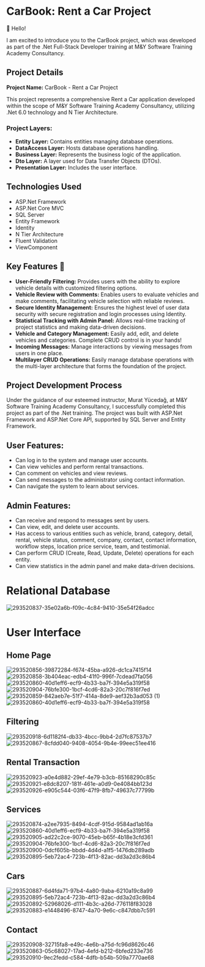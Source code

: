 # CarBook: Rent a Car Project

🚀 Hello!

I am excited to introduce you to the CarBook project, which was developed as part of the .Net Full-Stack Developer training at M&Y Software Training Academy Consultancy.

## Project Details

**Project Name:** CarBook - Rent a Car Project

This project represents a comprehensive Rent a Car application developed within the scope of M&Y Software Training Academy Consultancy, utilizing .Net 6.0 technology and N Tier Architecture.

### Project Layers:

- **Entity Layer:** Contains entities managing database operations.
- **DataAccess Layer:** Hosts database operations handling.
- **Business Layer:** Represents the business logic of the application.
- **Dto Layer:** A layer used for Data Transfer Objects (DTOs).
- **Presentation Layer:** Includes the user interface.

## Technologies Used

- ASP.Net Framework
- ASP.Net Core MVC
- SQL Server
- Entity Framework
- Identity
- N Tier Architecture
- Fluent Validation
- ViewComponent

## Key Features 🌟

- **User-Friendly Filtering:** Provides users with the ability to explore vehicle details with customized filtering options.
- **Vehicle Review with Comments:** Enables users to evaluate vehicles and make comments, facilitating vehicle selection with reliable reviews.
- **Secure Identity Management:** Ensures the highest level of user data security with secure registration and login processes using Identity.
- **Statistical Tracking with Admin Panel:** Allows real-time tracking of project statistics and making data-driven decisions.
- **Vehicle and Category Management:** Easily add, edit, and delete vehicles and categories. Complete CRUD control is in your hands!
- **Incoming Messages:** Manage interactions by viewing messages from users in one place.
- **Multilayer CRUD Operations:** Easily manage database operations with the multi-layer architecture that forms the foundation of the project.

## Project Development Process

Under the guidance of our esteemed instructor, Murat Yücedağ, at M&Y Software Training Academy Consultancy, I successfully completed this project as part of the .Net training. The project was built with ASP.Net Framework and ASP.Net Core API, supported by SQL Server and Entity Framework.

## User Features:

- Can log in to the system and manage user accounts.
- Can view vehicles and perform rental transactions.
- Can comment on vehicles and view reviews.
- Can send messages to the administrator using contact information.
- Can navigate the system to learn about services.

## Admin Features:

- Can receive and respond to messages sent by users.
- Can view, edit, and delete user accounts.
- Has access to various entities such as vehicle, brand, category, detail, rental, vehicle status, comment, company, contact, contact information, workflow steps, location price service, team, and testimonial.
- Can perform CRUD (Create, Read, Update, Delete) operations for each entity.
- Can view statistics in the admin panel and make data-driven decisions.



# Relational Database
![293520837-35e02a6b-f09c-4c84-9410-35e54f26adcc](https://github.com/kkelesyusuf23/MyCarBook/assets/148692615/a65b9720-8522-45cf-a90a-500834a13752)


# User Interface
## Home Page
![293520856-39872284-f674-45ba-a926-dc1ca7415f14](https://github.com/kkelesyusuf23/MyCarBook/assets/148692615/d1fc176a-7864-4bf9-8063-7a052d4d6403)
![293520858-3b404eac-edb4-41f0-996f-7cdead7fa056](https://github.com/kkelesyusuf23/MyCarBook/assets/148692615/cbaafde2-b4e4-458a-877c-25f54c6618bd)
![293520860-40d1eff6-ecf9-4b33-ba7f-394e5a319f58](https://github.com/kkelesyusuf23/MyCarBook/assets/148692615/40bf451e-dec8-4ad8-b9c4-2b6ad419c8ff)
![293520904-76bfe300-1bcf-4cd6-82a3-20c7f816f7ed](https://github.com/kkelesyusuf23/MyCarBook/assets/148692615/c6a310f3-2aac-41a3-83a5-b9a8ea852549)
![293520859-842aeb7e-51f7-414a-8de9-aef32b3ad053 (1)](https://github.com/kkelesyusuf23/MyCarBook/assets/148692615/a81ef3bc-2ce5-49c1-a078-6fec3ab58b96)
![293520860-40d1eff6-ecf9-4b33-ba7f-394e5a319f58](https://github.com/kkelesyusuf23/MyCarBook/assets/148692615/433346a4-ba72-4352-834d-e473fa85ecc1)

## Filtering
![293520918-6d1182f4-db33-4bcc-9bb4-2d7fc87537b7](https://github.com/kkelesyusuf23/MyCarBook/assets/148692615/aa1bba97-cb79-4402-a1c1-4e7503e1dd59)
![293520867-8cfdd040-9408-4054-9b4e-99eec51ee416](https://github.com/kkelesyusuf23/MyCarBook/assets/148692615/a83edac9-ac1b-4e82-bf03-bd6fe3c19da3)

## Rental Transaction
![293520923-a0e4d882-29ef-4e79-b3cb-85168290c85c](https://github.com/kkelesyusuf23/MyCarBook/assets/148692615/d826aedf-61af-42c7-a05b-56859ede9cba)
![293520921-e8dc8207-181f-461e-a0d9-0e4084bb123d](https://github.com/kkelesyusuf23/MyCarBook/assets/148692615/56d9282f-5f2a-4881-943b-732462d7c628)
![293520926-e905c544-03f6-47f9-8fb7-49637c77799b](https://github.com/kkelesyusuf23/MyCarBook/assets/148692615/08baca83-efdd-4df0-aa8b-26d997f18c4a)

## Services
![293520874-a2ee7935-8494-4cdf-915d-9584ad1ab16a](https://github.com/kkelesyusuf23/MyCarBook/assets/148692615/7c27a852-a461-438a-abe0-cb2e55eba214)
![293520860-40d1eff6-ecf9-4b33-ba7f-394e5a319f58](https://github.com/kkelesyusuf23/MyCarBook/assets/148692615/faa2ba90-ef23-4b68-8e06-5fdad6f39ffb)
![293520905-ad22c2ce-9070-45eb-b65f-4b18e3cfd361](https://github.com/kkelesyusuf23/MyCarBook/assets/148692615/7453b1c1-8c18-4793-a7c8-2d2a0b02d9be)
![293520904-76bfe300-1bcf-4cd6-82a3-20c7f816f7ed](https://github.com/kkelesyusuf23/MyCarBook/assets/148692615/b348b14e-c26c-4746-a127-f6073f5fb272)
![293520900-0dcf605b-bbdd-4d4d-a1f5-1476db289adb](https://github.com/kkelesyusuf23/MyCarBook/assets/148692615/c9efaa75-a499-4263-8dcc-270ea8d4027d)
![293520895-5eb72ac4-723b-4f13-82ac-dd3a2d3c86b4](https://github.com/kkelesyusuf23/MyCarBook/assets/148692615/d372f2bd-4114-4be7-9432-9b286d8b77b3)

## Cars
![293520887-6d4fda71-97b4-4a80-9aba-6210a19c8a99](https://github.com/kkelesyusuf23/MyCarBook/assets/148692615/e0e5152f-348f-4d47-adef-37ff05447894)
![293520895-5eb72ac4-723b-4f13-82ac-dd3a2d3c86b4](https://github.com/kkelesyusuf23/MyCarBook/assets/148692615/a56bd453-270b-4352-a467-629c8492750e)
![293520892-52968026-d111-4b3c-a26d-776118f83028](https://github.com/kkelesyusuf23/MyCarBook/assets/148692615/e8dca967-e591-4b87-b321-5da0c67fb9c7)
![293520883-e1448496-8747-4a70-9e6c-c847dbb7c591](https://github.com/kkelesyusuf23/MyCarBook/assets/148692615/47ee7f15-3a99-49da-b1df-65684b6172f6)

## Contact
![293520908-32715fa8-e49c-4e6b-a75d-fc96d8626c46](https://github.com/kkelesyusuf23/MyCarBook/assets/148692615/a3c216ea-eb4d-4a71-b085-8c6372337f5f)
![293520863-05c68027-17ad-4efd-b212-6bfed233e736](https://github.com/kkelesyusuf23/MyCarBook/assets/148692615/82bdf98a-60a6-49d1-9522-b953d8b571f6)
![293520910-9ec2fedd-c584-4dfb-b54b-509a7770ae68](https://github.com/kkelesyusuf23/MyCarBook/assets/148692615/efc614f4-46c6-4145-84ad-d0a0f56dd2a3)

































